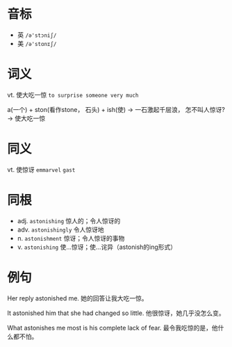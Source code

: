 # 音标

- 英 `/ə'stɔniʃ/`
- 美 `/ə'stɑnɪʃ/`

# 词义

vt. 使大吃一惊
`to surprise someone very much`



a(一个) + ston(看作stone， 石头) + ish(使) → 一石激起千层浪， 怎不叫人惊讶? → 使大吃一惊

# 同义

vt. 使惊讶
`emmarvel` `gast`

# 同根

- adj. `astonishing` 惊人的；令人惊讶的
- adv. `astonishingly` 令人惊讶地
- n. `astonishment` 惊讶；令人惊讶的事物
- v. `astonishing` 使…惊讶；使…诧异（astonish的ing形式）

# 例句

Her reply astonished me.
她的回答让我大吃一惊。

It astonished him that she had changed so little.
他很惊讶，她几乎没怎么变。

What astonishes me most is his complete lack of fear.
最令我吃惊的是，他什么都不怕。


